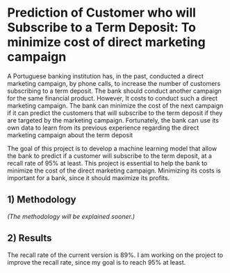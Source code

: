 # Prediction of Customer who will Subscribe to a Term Deposit: To minimize cost of direct marketing campaign


A Portuguese banking institution has, in the past, conducted a direct marketing campaign, by phone calls, to increase the number of customers subscribing to a term deposit. The bank should conduct another campaign for the same financial product. However, It costs to conduct such a direct marketing campaign. The bank can minimize the cost of the next campaign if it can predict the customers that will subscribe to the term deposit if they are targeted by the marketing campaign. Fortunately, the bank can use its own data to learn from its previous experience regarding the direct marketing campaign about the term deposit

The goal of this project is to develop a machine learning model that allow the bank to predict if a customer will subscribe to the term deposit, at a recall rate of 95% at least. This project is essential to help the bank to minimize the cost of the direct marketing campaign. Minimizing its costs is important for a bank, since it should maximize its profits.


## 1) Methodology

*(The methodology will be explained sooner.)*

## 2) Results
The recall rate of the current version is 89%. I am working on the project to improve the recall rate, since my goal is to reach 95% at least.
